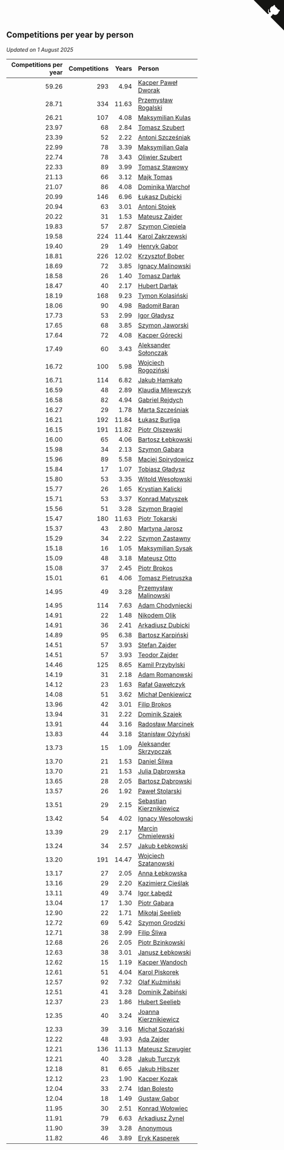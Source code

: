## Competitions per year by person

*Updated on  1 August 2025*

| Competitions per year | Competitions | Years | Person |
| ---: | ---: | ---: | :--- |
| 59.26 | 293 | 4.94 | [Kacper Paweł Dworak](https://www.worldcubeassociation.org/persons/2020DWOR01) |
| 28.71 | 334 | 11.63 | [Przemysław Rogalski](https://www.worldcubeassociation.org/persons/2013ROGA02) |
| 26.21 | 107 | 4.08 | [Maksymilian Kulas](https://www.worldcubeassociation.org/persons/2021KULA02) |
| 23.97 | 68 | 2.84 | [Tomasz Szubert](https://www.worldcubeassociation.org/persons/2022SZUB02) |
| 23.39 | 52 | 2.22 | [Antoni Szcześniak](https://www.worldcubeassociation.org/persons/2023SZCZ04) |
| 22.99 | 78 | 3.39 | [Maksymilian Gala](https://www.worldcubeassociation.org/persons/2022GALA01) |
| 22.74 | 78 | 3.43 | [Oliwier Szubert](https://www.worldcubeassociation.org/persons/2022SZUB01) |
| 22.33 | 89 | 3.99 | [Tomasz Stawowy](https://www.worldcubeassociation.org/persons/2021STAW01) |
| 21.13 | 66 | 3.12 | [Majk Tomas](https://www.worldcubeassociation.org/persons/2022TOMA05) |
| 21.07 | 86 | 4.08 | [Dominika Warchoł](https://www.worldcubeassociation.org/persons/2021WARC01) |
| 20.99 | 146 | 6.96 | [Łukasz Dubicki](https://www.worldcubeassociation.org/persons/2018DUBI01) |
| 20.94 | 63 | 3.01 | [Antoni Stojek](https://www.worldcubeassociation.org/persons/2022STOJ03) |
| 20.22 | 31 | 1.53 | [Mateusz Zajder](https://www.worldcubeassociation.org/persons/2024ZAJD01) |
| 19.83 | 57 | 2.87 | [Szymon Ciepiela](https://www.worldcubeassociation.org/persons/2022CIEP01) |
| 19.58 | 224 | 11.44 | [Karol Zakrzewski](https://www.worldcubeassociation.org/persons/2014ZAKR01) |
| 19.40 | 29 | 1.49 | [Henryk Gabor](https://www.worldcubeassociation.org/persons/2024GABO02) |
| 18.81 | 226 | 12.02 | [Krzysztof Bober](https://www.worldcubeassociation.org/persons/2013BOBE01) |
| 18.69 | 72 | 3.85 | [Ignacy Malinowski](https://www.worldcubeassociation.org/persons/2021MALI02) |
| 18.58 | 26 | 1.40 | [Tomasz Darłak](https://www.worldcubeassociation.org/persons/2024DARL01) |
| 18.47 | 40 | 2.17 | [Hubert Darłak](https://www.worldcubeassociation.org/persons/2023DARL03) |
| 18.19 | 168 | 9.23 | [Tymon Kolasiński](https://www.worldcubeassociation.org/persons/2016KOLA02) |
| 18.06 | 90 | 4.98 | [Radomił Baran](https://www.worldcubeassociation.org/persons/2020BARA02) |
| 17.73 | 53 | 2.99 | [Igor Gładysz](https://www.worldcubeassociation.org/persons/2022GLAD01) |
| 17.65 | 68 | 3.85 | [Szymon Jaworski](https://www.worldcubeassociation.org/persons/2021JAWO01) |
| 17.64 | 72 | 4.08 | [Kacper Górecki](https://www.worldcubeassociation.org/persons/2021GORE01) |
| 17.49 | 60 | 3.43 | [Aleksander Sołonczak](https://www.worldcubeassociation.org/persons/2022SOLO01) |
| 16.72 | 100 | 5.98 | [Wojciech Rogoziński](https://www.worldcubeassociation.org/persons/2019ROGO04) |
| 16.71 | 114 | 6.82 | [Jakub Hamkało](https://www.worldcubeassociation.org/persons/2018HAMK01) |
| 16.59 | 48 | 2.89 | [Klaudia Milewczyk](https://www.worldcubeassociation.org/persons/2022MILE05) |
| 16.58 | 82 | 4.94 | [Gabriel Rejdych](https://www.worldcubeassociation.org/persons/2020REJD01) |
| 16.27 | 29 | 1.78 | [Marta Szcześniak](https://www.worldcubeassociation.org/persons/2023SZCZ07) |
| 16.21 | 192 | 11.84 | [Łukasz Burliga](https://www.worldcubeassociation.org/persons/2013BURL01) |
| 16.15 | 191 | 11.82 | [Piotr Olszewski](https://www.worldcubeassociation.org/persons/2013OLSZ02) |
| 16.00 | 65 | 4.06 | [Bartosz Łebkowski](https://www.worldcubeassociation.org/persons/2021LEBK01) |
| 15.98 | 34 | 2.13 | [Szymon Gabara](https://www.worldcubeassociation.org/persons/2023GABA01) |
| 15.96 | 89 | 5.58 | [Maciej Spirydowicz](https://www.worldcubeassociation.org/persons/2020SPIR01) |
| 15.84 | 17 | 1.07 | [Tobiasz Gładysz](https://www.worldcubeassociation.org/persons/2024GLAD02) |
| 15.80 | 53 | 3.35 | [Witold Wesołowski](https://www.worldcubeassociation.org/persons/2022WESO01) |
| 15.77 | 26 | 1.65 | [Krystian Kalicki](https://www.worldcubeassociation.org/persons/2023KALI10) |
| 15.71 | 53 | 3.37 | [Konrad Matyszek](https://www.worldcubeassociation.org/persons/2022MATY02) |
| 15.56 | 51 | 3.28 | [Szymon Brągiel](https://www.worldcubeassociation.org/persons/2022BRAG03) |
| 15.47 | 180 | 11.63 | [Piotr Tokarski](https://www.worldcubeassociation.org/persons/2013TOKA01) |
| 15.37 | 43 | 2.80 | [Martyna Jarosz](https://www.worldcubeassociation.org/persons/2022JARO01) |
| 15.29 | 34 | 2.22 | [Szymon Zastawny](https://www.worldcubeassociation.org/persons/2023ZAST01) |
| 15.18 | 16 | 1.05 | [Maksymilian Sysak](https://www.worldcubeassociation.org/persons/2024SYSA01) |
| 15.09 | 48 | 3.18 | [Mateusz Otto](https://www.worldcubeassociation.org/persons/2022OTTO01) |
| 15.08 | 37 | 2.45 | [Piotr Brokos](https://www.worldcubeassociation.org/persons/2023BROK01) |
| 15.01 | 61 | 4.06 | [Tomasz Pietruszka](https://www.worldcubeassociation.org/persons/2021PIET01) |
| 14.95 | 49 | 3.28 | [Przemysław Malinowski](https://www.worldcubeassociation.org/persons/2022MALI01) |
| 14.95 | 114 | 7.63 | [Adam Chodyniecki](https://www.worldcubeassociation.org/persons/2017CHOD02) |
| 14.91 | 22 | 1.48 | [Nikodem Olik](https://www.worldcubeassociation.org/persons/2024OLIK01) |
| 14.91 | 36 | 2.41 | [Arkadiusz Dubicki](https://www.worldcubeassociation.org/persons/2023DUBI01) |
| 14.89 | 95 | 6.38 | [Bartosz Karpiński](https://www.worldcubeassociation.org/persons/2019KARP03) |
| 14.51 | 57 | 3.93 | [Stefan Zajder](https://www.worldcubeassociation.org/persons/2021ZAJD02) |
| 14.51 | 57 | 3.93 | [Teodor Zajder](https://www.worldcubeassociation.org/persons/2021ZAJD03) |
| 14.46 | 125 | 8.65 | [Kamil Przybylski](https://www.worldcubeassociation.org/persons/2016PRZY01) |
| 14.19 | 31 | 2.18 | [Adam Romanowski](https://www.worldcubeassociation.org/persons/2023ROMA10) |
| 14.12 | 23 | 1.63 | [Rafał Gawełczyk](https://www.worldcubeassociation.org/persons/2023GAWE01) |
| 14.08 | 51 | 3.62 | [Michał Denkiewicz](https://www.worldcubeassociation.org/persons/2021DENK01) |
| 13.96 | 42 | 3.01 | [Filip Brokos](https://www.worldcubeassociation.org/persons/2022BROK03) |
| 13.94 | 31 | 2.22 | [Dominik Szajek](https://www.worldcubeassociation.org/persons/2023SZAJ01) |
| 13.91 | 44 | 3.16 | [Radosław Marcinek](https://www.worldcubeassociation.org/persons/2022MARC05) |
| 13.83 | 44 | 3.18 | [Stanisław Ożyński](https://www.worldcubeassociation.org/persons/2022OZYN01) |
| 13.73 | 15 | 1.09 | [Aleksander Skrzypczak](https://www.worldcubeassociation.org/persons/2024SKRZ01) |
| 13.70 | 21 | 1.53 | [Daniel Śliwa](https://www.worldcubeassociation.org/persons/2024SLIW01) |
| 13.70 | 21 | 1.53 | [Julia Dąbrowska](https://www.worldcubeassociation.org/persons/2024DABR01) |
| 13.65 | 28 | 2.05 | [Bartosz Dąbrowski](https://www.worldcubeassociation.org/persons/2023DABR07) |
| 13.57 | 26 | 1.92 | [Paweł Stolarski](https://www.worldcubeassociation.org/persons/2023STOL04) |
| 13.51 | 29 | 2.15 | [Sebastian Kierznikiewicz](https://www.worldcubeassociation.org/persons/2023KIER02) |
| 13.42 | 54 | 4.02 | [Ignacy Wesołowski](https://www.worldcubeassociation.org/persons/2021WESO01) |
| 13.39 | 29 | 2.17 | [Marcin Chmielewski](https://www.worldcubeassociation.org/persons/2023CHMI01) |
| 13.24 | 34 | 2.57 | [Jakub Łebkowski](https://www.worldcubeassociation.org/persons/2023LEBK01) |
| 13.20 | 191 | 14.47 | [Wojciech Szatanowski](https://www.worldcubeassociation.org/persons/2011SZAT01) |
| 13.17 | 27 | 2.05 | [Anna Łebkowska](https://www.worldcubeassociation.org/persons/2023LEBK04) |
| 13.16 | 29 | 2.20 | [Kazimierz Cieślak](https://www.worldcubeassociation.org/persons/2023CIES01) |
| 13.11 | 49 | 3.74 | [Igor Łabędź](https://www.worldcubeassociation.org/persons/2021LABE01) |
| 13.04 | 17 | 1.30 | [Piotr Gabara](https://www.worldcubeassociation.org/persons/2024GABA02) |
| 12.90 | 22 | 1.71 | [Mikołaj Seelieb](https://www.worldcubeassociation.org/persons/2023SEEL04) |
| 12.72 | 69 | 5.42 | [Szymon Grodzki](https://www.worldcubeassociation.org/persons/2020GROD01) |
| 12.71 | 38 | 2.99 | [Filip Śliwa](https://www.worldcubeassociation.org/persons/2022SLIW01) |
| 12.68 | 26 | 2.05 | [Piotr Bzinkowski](https://www.worldcubeassociation.org/persons/2023BZIN01) |
| 12.63 | 38 | 3.01 | [Janusz Łebkowski](https://www.worldcubeassociation.org/persons/2022LEBK01) |
| 12.62 | 15 | 1.19 | [Kacper Wandoch](https://www.worldcubeassociation.org/persons/2024WAND01) |
| 12.61 | 51 | 4.04 | [Karol Piskorek](https://www.worldcubeassociation.org/persons/2021PISK01) |
| 12.57 | 92 | 7.32 | [Olaf Kuźmiński](https://www.worldcubeassociation.org/persons/2018KUZM02) |
| 12.51 | 41 | 3.28 | [Dominik Żabiński](https://www.worldcubeassociation.org/persons/2022ZABI01) |
| 12.37 | 23 | 1.86 | [Hubert Seelieb](https://www.worldcubeassociation.org/persons/2023SEEL02) |
| 12.35 | 40 | 3.24 | [Joanna Kierznikiewicz](https://www.worldcubeassociation.org/persons/2022KIER01) |
| 12.33 | 39 | 3.16 | [Michał Sozański](https://www.worldcubeassociation.org/persons/2022SOZA02) |
| 12.22 | 48 | 3.93 | [Ada Zajder](https://www.worldcubeassociation.org/persons/2021ZAJD01) |
| 12.21 | 136 | 11.13 | [Mateusz Szwugier](https://www.worldcubeassociation.org/persons/2014SZWU01) |
| 12.21 | 40 | 3.28 | [Jakub Turczyk](https://www.worldcubeassociation.org/persons/2022TURC02) |
| 12.18 | 81 | 6.65 | [Jakub Hibszer](https://www.worldcubeassociation.org/persons/2018HIBS01) |
| 12.12 | 23 | 1.90 | [Kacper Kozak](https://www.worldcubeassociation.org/persons/2023KOZA05) |
| 12.04 | 33 | 2.74 | [Idan Bolesto](https://www.worldcubeassociation.org/persons/2022BOLE01) |
| 12.04 | 18 | 1.49 | [Gustaw Gabor](https://www.worldcubeassociation.org/persons/2024GABO01) |
| 11.95 | 30 | 2.51 | [Konrad Wołowiec](https://www.worldcubeassociation.org/persons/2023WOLO01) |
| 11.91 | 79 | 6.63 | [Arkadiusz Żynel](https://www.worldcubeassociation.org/persons/2018ZYNE01) |
| 11.90 | 39 | 3.28 | [Anonymous](https://www.worldcubeassociation.org/persons/2022ANON03) |
| 11.82 | 46 | 3.89 | [Eryk Kasperek](https://www.worldcubeassociation.org/persons/2021KASP01) |


<a href="https://github.com/noeruchangd/wca_statistics_vn" class="github-corner" aria-label="View source on Github"><svg width="80" height="80" viewBox="0 0 250 250" style="fill:#151513; color:#fff; position: absolute; top: 0; border: 0; right: 0;" aria-hidden="true"><path d="M0,0 L115,115 L130,115 L142,142 L250,250 L250,0 Z"></path><path d="M128.3,109.0 C113.8,99.7 119.0,89.6 119.0,89.6 C122.0,82.7 120.5,78.6 120.5,78.6 C119.2,72.0 123.4,76.3 123.4,76.3 C127.3,80.9 125.5,87.3 125.5,87.3 C122.9,97.6 130.6,101.9 134.4,103.2" fill="currentColor" style="transform-origin: 130px 106px;" class="octo-arm"></path><path d="M115.0,115.0 C114.9,115.1 118.7,116.5 119.8,115.4 L133.7,101.6 C136.9,99.2 139.9,98.4 142.2,98.6 C133.8,88.0 127.5,74.4 143.8,58.0 C148.5,53.4 154.0,51.2 159.7,51.0 C160.3,49.4 163.2,43.6 171.4,40.1 C171.4,40.1 176.1,42.5 178.8,56.2 C183.1,58.6 187.2,61.8 190.9,65.4 C194.5,69.0 197.7,73.2 200.1,77.6 C213.8,80.2 216.3,84.9 216.3,84.9 C212.7,93.1 206.9,96.0 205.4,96.6 C205.1,102.4 203.0,107.8 198.3,112.5 C181.9,128.9 168.3,122.5 157.7,114.1 C157.9,116.9 156.7,120.9 152.7,124.9 L141.0,136.5 C139.8,137.7 141.6,141.9 141.8,141.8 Z" fill="currentColor" class="octo-body"></path></svg></a><style>.github-corner:hover .octo-arm{animation:octocat-wave 560ms ease-in-out}@keyframes octocat-wave{0%,100%{transform:rotate(0)}20%,60%{transform:rotate(-25deg)}40%,80%{transform:rotate(10deg)}}@media (max-width:500px){.github-corner:hover .octo-arm{animation:none}.github-corner .octo-arm{animation:octocat-wave 560ms ease-in-out}}</style>
